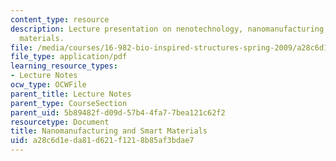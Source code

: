```yaml
---
content_type: resource
description: Lecture presentation on nenotechnology, nanomanufacturing, and smart
  materials.
file: /media/courses/16-982-bio-inspired-structures-spring-2009/a28c6d1eda81d621f1218b85af3bdae7_MIT16_982s09_lec16.pdf
file_type: application/pdf
learning_resource_types:
- Lecture Notes
ocw_type: OCWFile
parent_title: Lecture Notes
parent_type: CourseSection
parent_uid: 5b89482f-d09d-57b4-4fa7-7bea121c62f2
resourcetype: Document
title: Nanomanufacturing and Smart Materials
uid: a28c6d1e-da81-d621-f121-8b85af3bdae7
---
```

